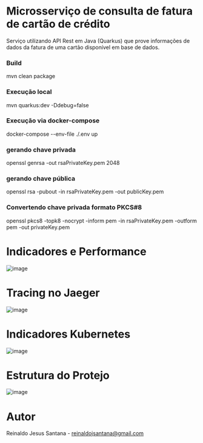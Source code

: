 # Microsserviço de consulta de fatura de cartão de crédito

Serviço utilizando API Rest em Java (Quarkus) que prove informações de dados da fatura de uma cartão disponível em base de dados.


### Build
mvn clean package


### Execução local
mvn quarkus:dev -Ddebug=false


### Execução via docker-compose
docker-compose --env-file ./.env up


### gerando chave privada
openssl genrsa -out rsaPrivateKey.pem 2048

### gerando chave pública
openssl rsa -pubout -in rsaPrivateKey.pem -out publicKey.pem

### Convertendo chave privada formato PKCS#8
openssl pkcs8 -topk8 -nocrypt -inform pem -in rsaPrivateKey.pem -outform pem -out privateKey.pem



# Indicadores e Performance
![image](https://user-images.githubusercontent.com/17239827/225927764-6ea876b9-919d-4761-822e-acf100f2f3c7.png)


# Tracing no Jaeger
![image](https://user-images.githubusercontent.com/17239827/225927438-e5b6bbf1-12fd-400d-956c-836eb6abe36f.png)


# Indicadores Kubernetes
![image](https://user-images.githubusercontent.com/17239827/225927225-93b47c5d-1fe7-42ab-9314-58baa8d67f0a.png)


# Estrutura do Protejo
![image](https://user-images.githubusercontent.com/17239827/225925543-26bb4148-5283-4d1a-b98a-f72ab3e681d1.png)


# Autor
Reinaldo Jesus Santana - reinaldojsantana@gmail.com
